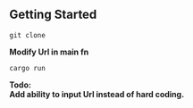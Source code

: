 Getting Started
-----------------

```git clone```

**Modify Url in main fn**

```cargo run```

**Todo: <br>
Add ability to input Url instead of hard coding.**
